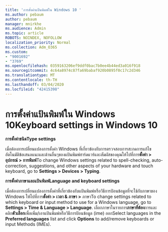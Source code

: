 ```yaml
---
title: 'การตั้งค่าแป้นพิมพ์ใน Windows 10 '
ms.author: pebaum
author: pebaum
manager: mnirkhe
ms.audience: Admin
ms.topic: article
ROBOTS: NOINDEX, NOFOLLOW
localization_priority: Normal
ms.collection: Adm_O365
ms.custom:
- "9001692"
- "3769"
ms.openlocfilehash: 0359163206ef9ddf0bac7b0ee4b44ed3a016f918
ms.sourcegitcommit: 4c64a8974c87fa69babaf920b0895f0c17c2d346
ms.translationtype: MT
ms.contentlocale: th-TH
ms.lasthandoff: 03/04/2020
ms.locfileid: "42415398"
---
```

# <a name="keyboard-settings-in-windows-10"></a><span data-ttu-id="351c2-102">การตั้งค่าแป้นพิมพ์ใน Windows 10</span><span class="sxs-lookup"><span data-stu-id="351c2-102">Keyboard settings in Windows 10</span></span>

<span data-ttu-id="351c2-103">**การตั้งค่าชนิด**</span><span class="sxs-lookup"><span data-stu-id="351c2-103">**Type settings**</span></span>

<span data-ttu-id="351c2-104">เมื่อต้องการเปลี่ยนแปลงการตั้งค่า Windows ที่เกี่ยวข้องกับการตรวจสอบการสะกดการแก้ไขอัตโนมัติข้อเสนอแนะและด้านอื่นๆของแป้นพิมพ์ฮาร์ดแวร์และสัมผัสของคุณให้ไปที่การ**ตั้งค่า > อุปกรณ์ > การพิมพ์**</span><span class="sxs-lookup"><span data-stu-id="351c2-104">To change Windows settings related to spell-checking, auto-correction, suggestions, and other aspects of your hardware and touch keyboard, go to **Settings > Devices > Typing**.</span></span> 

<span data-ttu-id="351c2-105">**การตั้งค่าภาษาและแป้นพิมพ์**</span><span class="sxs-lookup"><span data-stu-id="351c2-105">**Language and keyboard settings**</span></span>

<span data-ttu-id="351c2-106">เมื่อต้องการเปลี่ยนแปลงการตั้งค่าที่เกี่ยวข้องกับแป้นพิมพ์หรือวิธีการป้อนข้อมูลที่จะใช้กับภาษาของ Windows ให้ไปที่การ**ตั้งค่า > เวลา & ภาษา >** ภาษา</span><span class="sxs-lookup"><span data-stu-id="351c2-106">To change settings related to which keyboard or input method to use for a Windows language, go to **Settings > Time & Language > Language**.</span></span> <span data-ttu-id="351c2-107">เลือกภาษาในรายการ**ภาษาที่ต้อง**การและคลิก**ตัวเลือก**เพื่อเพิ่ม/เอาแป้นพิมพ์หรือวิธีการป้อนข้อมูล (ime) ออก</span><span class="sxs-lookup"><span data-stu-id="351c2-107">Select languages in the **Preferred languages** list and click **Options** to add/remove keyboards or input Methods (IMEs).</span></span>
